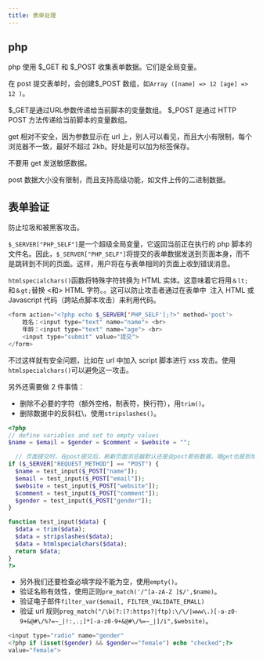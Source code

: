 ```yaml
---
title: 表单处理
---
```


## php

php 使用 $_GET 和 $\_POST 收集表单数据。它们是全局变量。

在 post 提交表单时，会创建\$\_POST 数组，如`Array ([name] => 12 [age] => 12 )`。

$_GET是通过URL参数传递给当前脚本的变量数组。 $\_POST 是通过 HTTP POST 方法传递给当前脚本的变量数组。

get 相对不安全，因为参数显示在 url 上，别人可以看见，而且大小有限制，每个浏览器不一致，最好不超过 2kb。好处是可以加为标签保存。

不要用 get 发送敏感数据。

post 数据大小没有限制，而且支持高级功能，如文件上传的二进制数据。

## 表单验证

防止垃圾和被黑客攻击。

`$_SERVER["PHP_SELF"]`是一个超级全局变量，它返回当前正在执行的 php 脚本的文件名。因此，`$_SERVER["PHP_SELF"]`将提交的表单数据发送到页面本身，而不是跳转到不同的页面。这样，用户将在与表单相同的页面上收到错误消息。

`htmlspecialchars()`函数将特殊字符转换为 HTML 实体。这意味着它将用`＆lt;`和`＆gt;`替换 <和> HTML 字符。。这可以防止攻击者通过在表单中 ​​ 注入 HTML 或 Javascript 代码（跨站点脚本攻击）来利用代码。

```php
<form action="<?php echo $_SERVER['PHP_SELF'];?>" method='post'>
    姓名：<input type="text" name="name"> <br>
    年龄：<input type="text" name="age"> <br>
    <input type="submit" value="提交">
</form>
```

不过这样就有安全问题，比如在 url 中加入 script 脚本进行 xss 攻击。使用`htmlspecialchars()`可以避免这一攻击。

另外还需要做 2 件事情：

- 删除不必要的字符（额外空格，制表符，换行符），用`trim()`。
- 删除数据中的反斜杠\，使用`stripslashes()`。

```php
<?php
// define variables and set to empty values
$name = $email = $gender = $comment = $website = "";

  // 页面提交时，在post提交后，刷新页面浏览器默认还是会post那些数据，哦get也是到地址上提交，所以一样
if ($_SERVER["REQUEST_METHOD"] == "POST") {
  $name = test_input($_POST["name"]);
  $email = test_input($_POST["email"]);
  $website = test_input($_POST["website"]);
  $comment = test_input($_POST["comment"]);
  $gender = test_input($_POST["gender"]);
}

function test_input($data) {
  $data = trim($data);
  $data = stripslashes($data);
  $data = htmlspecialchars($data);
  return $data;
}
?>
```

- 另外我们还要检查必填字段不能为空，使用`empty()`。
- 验证名称有效性，使用正则`pre_match('/^[a-zA-Z ]$/',$name)`。
- 验证电子邮件`filter_var($email, FILTER_VALIDATE_EMALL)`
- 验证 url 规则`preg_match("/\b(?:(?:https?|ftp):\/\/|www\.)[-a-z0-9+&@#\/%?=~_|!:,.;]*[-a-z0-9+&@#\/%=~_|]/i",$website)`。

```php
<input type="radio" name="gender"
<?php if (isset($gender) && $gender=="female") echo "checked";?>
value="female">
```
